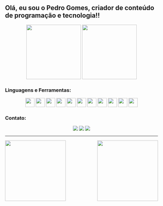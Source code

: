 ## Olá, eu sou o Pedro Gomes, criador de conteúdo de programação e tecnologia!!

<div align="center">
  <img height="180em" src="https://github-readme-stats.vercel.app/api?username=PeuGomes&show_icons=true&theme=dracula&include_all_commits=true&count_private=true"/>
  <img height="180em" src="https://github-readme-stats.vercel.app/api/top-langs/?username=PeuGomes&layout=compact&langs_count=7&theme=dracula"/>
</div>

### Linguagens e Ferramentas:
<div align="center"> 
  <img src="https://cdn.jsdelivr.net/gh/devicons/devicon/icons/html5/html5-original-wordmark.svg" height="30" />
  <img src="https://cdn.jsdelivr.net/gh/devicons/devicon/icons/css3/css3-original-wordmark.svg" height="30" />
  <img src="https://cdn.jsdelivr.net/gh/devicons/devicon/icons/javascript/javascript-original.svg" height="30" />
  <img src="https://cdn.jsdelivr.net/gh/devicons/devicon/icons/typescript/typescript-original.svg" height="30" />
  <img src="https://cdn.jsdelivr.net/gh/devicons/devicon/icons/nodejs/nodejs-original-wordmark.svg" height="30" />
  <img src="https://cdn.jsdelivr.net/gh/devicons/devicon/icons/react/react-original-wordmark.svg" height="30" />
  <img src="https://cdn.jsdelivr.net/gh/devicons/devicon/icons/python/python-original-wordmark.svg" height="30" />
  <img src="https://cdn.jsdelivr.net/gh/devicons/devicon/icons/csharp/csharp-original.svg" height="30" />
  <img src="https://cdn.jsdelivr.net/gh/devicons/devicon/icons/java/java-original-wordmark.svg" height="30" />
  <img src="https://cdn.jsdelivr.net/gh/devicons/devicon/icons/spring/spring-plain-wordmark.svg" height="30" />
  <img src="https://cdn.jsdelivr.net/gh/devicons/devicon/icons/mysql/mysql-original-wordmark.svg" height="30" />
</div>

### Contato:
<div align="center"> 
  <a href="https://www.instagram.com/pedro_ivo_88/" target="_blank"><img src="https://img.shields.io/badge/-Instagram-%23E4405F?style=for-the-badge&logo=instagram&logoColor=white" target="_blank"></a> 
  <a href="mailto:pedroivobarretogomes26@gmail.com"><img src="https://img.shields.io/badge/-Gmail-%23333?style=for-the-badge&logo=gmail&logoColor=white" target="_blank"></a>
  <a href="https://www.linkedin.com/in/pedro-ivo-barreto-gomes-a313b51b9/" target="_blank"><img src="https://img.shields.io/badge/-LinkedIn-%230077B5?style=for-the-badge&logo=linkedin&logoColor=white" target="_blank"></a>
</div>

---

<div style="width: 100%; display: flex; justify-content: space-between;">
  <img src="https://github.com/PeuGomes/Python-3-OrientacaoAObjetosIntroducao/blob/master/giphyy.gif" style="height: 200px;  object-fit: cover;" />
  <img src="https://github.com/PeuGomes/Python-3-OrientacaoAObjetosIntroducao/blob/master/giphy2.gif" style="height: 200px;  object-fit: cover;" />
</div>
